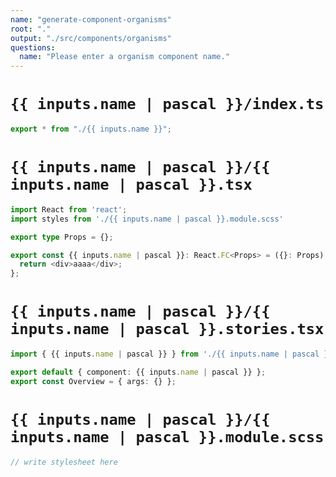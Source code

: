 ```yaml
---
name: "generate-component-organisms"
root: "."
output: "./src/components/organisms"
questions:
  name: "Please enter a organism component name."
---
```


# `{{ inputs.name | pascal }}/index.ts`

```typescript
export * from "./{{ inputs.name }}";
```

# `{{ inputs.name | pascal }}/{{ inputs.name | pascal }}.tsx`

```typescript
import React from 'react';
import styles from './{{ inputs.name | pascal }}.module.scss'

export type Props = {};

export const {{ inputs.name | pascal }}: React.FC<Props> = ({}: Props) => {
  return <div>aaaa</div>;
};
```

# `{{ inputs.name | pascal }}/{{ inputs.name | pascal }}.stories.tsx`

```typescript
import { {{ inputs.name | pascal }} } from './{{ inputs.name | pascal }}';

export default { component: {{ inputs.name | pascal }} };
export const Overview = { args: {} };
```

# `{{ inputs.name | pascal }}/{{ inputs.name | pascal }}.module.scss`

```typescript
// write stylesheet here
```
